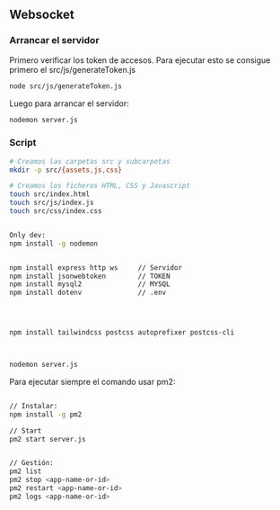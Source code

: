 ## Websocket


### Arrancar el servidor
Primero verificar los token de accesos. Para ejecutar esto se consigue primero el src/js/generateToken.js

```sh
node src/js/generateToken.js
```

Luego para arrancar el servidor:

```sh
nodemon server.js
```









### Script

```sh
# Creamos las carpetas src y subcarpetas
mkdir -p src/{assets,js,css}

# Creamos los ficheros HTML, CSS y Javascript
touch src/index.html
touch src/js/index.js
touch src/css/index.css


Only dev:
npm install -g nodemon


npm install express http ws     // Servidor
npm install jsonwebtoken        // TOKEN
npm install mysql2              // MYSQL
npm install dotenv              // .env




npm install tailwindcss postcss autoprefixer postcss-cli



nodemon server.js


```




Para ejecutar siempre el comando usar pm2:

```sh

// Instalar:
npm install -g pm2

// Start
pm2 start server.js


// Gestión:
pm2 list
pm2 stop <app-name-or-id>
pm2 restart <app-name-or-id>
pm2 logs <app-name-or-id>


```
